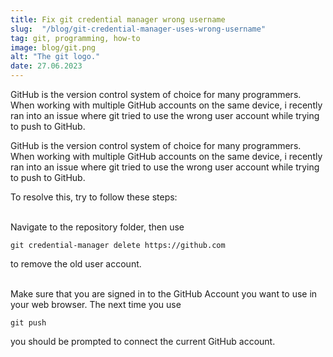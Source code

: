 ```yaml
---
title: Fix git credential manager wrong username
slug:  "/blog/git-credential-manager-uses-wrong-username"
tag: git, programming, how-to
image: blog/git.png
alt: "The git logo."
date: 27.06.2023
---
```


GitHub is the version control system of choice for many programmers. When working with multiple GitHub accounts on the same device, i recently ran into an issue where git tried to use the wrong user account while trying to push to GitHub.

<!--more-->
GitHub is the version control system of choice for many programmers. When working with multiple GitHub accounts on the same device, i recently ran into an issue where git tried to use the wrong user account while trying to push to GitHub.

To resolve this, try to follow these steps:

<br />
Navigate to the repository folder, then use 

`git credential-manager delete https://github.com`

to remove the old user account.

<br />
Make sure that you are signed in to the GitHub Account you want to use in your web browser. The next time you use 

`git push`

you should be prompted to connect the current GitHub account.
